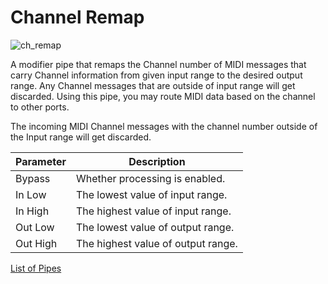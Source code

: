 # Channel Remap

![ch_remap](https://blokas.io/images/midihub/pipes/ch_remap.svg)

A modifier pipe that remaps the Channel number of MIDI messages that carry Channel information from given input range to the desired output range.
Any Channel messages that are outside of input range will get discarded. Using this pipe, you may route MIDI data based on the channel to other ports.

The incoming MIDI Channel messages with the channel number outside of the Input range will get discarded.

| Parameter              | Description                        |
| ---------------------- | ---------------------------------- |
| Bypass                 | Whether processing is enabled.     |
| In Low                 | The lowest value of input range.   |
| In High                | The highest value of input range.  |
| Out Low                | The lowest value of output range.  |
| Out High               | The highest value of output range. |


[List of Pipes](index.md#the-list-of-pipes)
